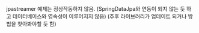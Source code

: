 jpastreamer 예제는 정상작동하지 않음.
(SpringDataJpa와 연동이 되지 않는 듯 하고 데이터베이스와 영속성이 이루어지지 않음)
(추후 라이브러리가 업데이트 되거나 방법을 찾아봐야할 듯 함)
